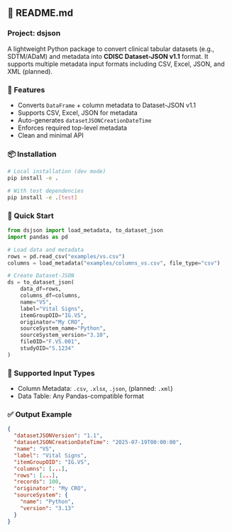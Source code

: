 ## 📄 README.md

### Project: dsjson

A lightweight Python package to convert clinical tabular datasets (e.g., SDTM/ADaM) and metadata into **CDISC Dataset-JSON v1.1** format. It supports multiple metadata input formats including CSV, Excel, JSON, and XML (planned).

### 🔧 Features

* Converts `DataFrame` + column metadata to Dataset-JSON v1.1
* Supports CSV, Excel, JSON for metadata
* Auto-generates `datasetJSONCreationDateTime`
* Enforces required top-level metadata
* Clean and minimal API

### 📦 Installation

```bash
# Local installation (dev mode)
pip install -e .

# With test dependencies
pip install -e .[test]
```

### 🚀 Quick Start

```python
from dsjson import load_metadata, to_dataset_json
import pandas as pd

# Load data and metadata
rows = pd.read_csv("examples/vs.csv")
columns = load_metadata("examples/columns_vs.csv", file_type="csv")

# Create Dataset-JSON
ds = to_dataset_json(
    data_df=rows,
    columns_df=columns,
    name="VS",
    label="Vital Signs",
    itemGroupOID="IG.VS",
    originator="My CRO",
    sourceSystem_name="Python",
    sourceSystem_version="3.10",
    fileOID="F.VS.001",
    studyOID="S.1234"
)
```

### 📁 Supported Input Types

* Column Metadata: `.csv`, `.xlsx`, `.json`, (planned: `.xml`)
* Data Table: Any Pandas-compatible format

### ✅ Output Example

```json
{
  "datasetJSONVersion": "1.1",
  "datasetJSONCreationDateTime": "2025-07-19T00:00:00",
  "name": "VS",
  "label": "Vital Signs",
  "itemGroupOID": "IG.VS",
  "columns": [...],
  "rows": [...],
  "records": 100,
  "originator": "My CRO",
  "sourceSystem": {
    "name": "Python",
    "version": "3.13"
  }
}
```